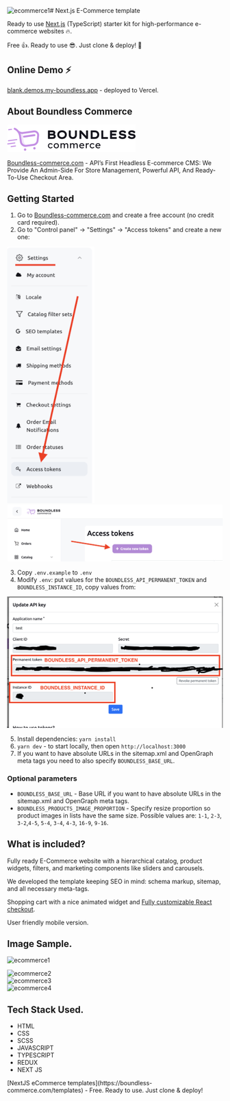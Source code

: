 ![ecommerce1](https://github.com/kenchigozie23/ecommerce/assets/111024479/8643f593-0adb-4d9c-90e1-abadf463ea3b)# Next.js E-Commerce template

Ready to use [Next.js](https://nextjs.org) (TypeScript) starter kit for high-performance 
e-commerce websites 🔥.

Free 👍. Ready to use 😎. Just clone & deploy! 🤘

## Online Demo ⚡️

[blank.demos.my-boundless.app](https://ecommerce-stunning.vercel.app/) - deployed to Vercel.

## About Boundless Commerce

![Boundless-commerce.com](assets/logo.svg)

[Boundless-commerce.com](https://boundless-commerce.com/) - API’s First Headless E-commerce CMS: We Provide An 
Admin-Side For Store Management, Powerful API, And Ready-To-Use Checkout Area.

## Getting Started

1. Go to [Boundless-commerce.com](https://boundless-commerce.com/) and create a free account (no credit card required).
2. Go to "Control panel" -> "Settings" -> "Access tokens" and create a new one: 

![](assets/settings-menu.png)
![](assets/create-access-token-btn.png)

3. Copy `.env.example` to `.env`
4. Modify `.env`: put values for the `BOUNDLESS_API_PERMANENT_TOKEN` and `BOUNDLESS_INSTANCE_ID`, copy values from:

![](assets/copy-credentials.png)

5. Install dependencies: `yarn install`
6. `yarn dev` - to start locally, then open `http://localhost:3000`
7. If you want to have absolute URLs in the sitemap.xml and OpenGraph meta tags 
you need to also specify `BOUNDLESS_BASE_URL`.

### Optional parameters

- `BOUNDLESS_BASE_URL` - Base URL if you want to have absolute 
URLs in the sitemap.xml and OpenGraph meta tags.
- `BOUNDLESS_PRODUCTS_IMAGE_PROPORTION` - Specify resize proportion so product images in lists have 
the same size. Possible values are: `1-1`, `2-3`, `3-2`,`4-5`, `5-4`, `3-4`, `4-3`, `16-9`, `9-16`.

## What is included?

Fully ready E-Commerce website with a hierarchical catalog, product widgets, 
filters, and marketing components like sliders and carousels.

We developed the template keeping SEO in mind: schema markup, sitemap, and 
all necessary meta-tags.

Shopping cart with a nice animated widget and [Fully customizable React checkout](https://github.com/kirill-zhirnov/boundless-checkout-react).

User friendly mobile version.

## Image Sample.
![ecommerce1](https://github.com/kenchigozie23/ecommerce/assets/111024479/2d11d20c-d97c-4ade-9818-065cf9f6790a)
<br/>

![ecommerce2](https://github.com/kenchigozie23/ecommerce/assets/111024479/728e5b6f-6885-4043-906b-0366878d8d31)
<br/>
![ecommerce3](https://github.com/kenchigozie23/ecommerce/assets/111024479/a596ad02-94de-470b-bf9d-2175d3bd6202)
<br/>
![ecommerce4](https://github.com/kenchigozie23/ecommerce/assets/111024479/cb278d96-bf1a-44f7-a431-a5cd7f8c5ca6)
<br/>

## Tech Stack Used.
<ul>
	<li>HTML</li>
	<li>CSS</li>
	<li>SCSS</li>
	<li>JAVASCRIPT</li>
	<li>TYPESCRIPT</li>
	<li>REDUX</li>
	<li>NEXT JS</li>
</ul>
[NextJS eCommerce templates](https://boundless-commerce.com/templates) - Free. Ready to use. Just clone & deploy!
